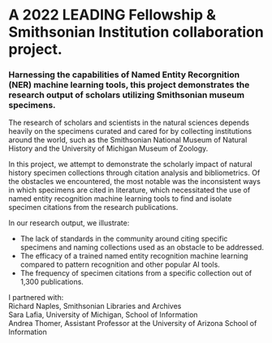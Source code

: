 # A 2022 LEADING Fellowship & Smithsonian Institution collaboration project.
### Harnessing the capabilities of Named Entity Recorgnition (NER) machine learning tools, this project demonstrates the research output of scholars utilizing Smithsonian museum specimens.

The research of scholars and scientists in the natural sciences depends heavily on the specimens curated and cared for by collecting institutions around the world, such as the Smithsonian National Museum of Natural History and the University of Michigan Museum of Zoology. 

In this project, we attempt to demonstrate the scholarly impact of natural history specimen collections through citation analysis and bibliometrics.  Of the obstacles we encountered, the most notable was the inconsistent ways in which specimens are cited in literature, which necessitated the use of named entity recognition machine learning tools to find and isolate specimen citations from the research publications. 

In our research output, we illustrate:
- The lack of standards in the community around citing specific specimens and naming collections used as an obstacle to be addressed.  
- The efficacy of a trained named entity recognition machine learning compared to pattern recognition and other popular AI tools.
- The frequency of specimen citations from a specific collection out of 1,300 publications.

I partnered with:<br>
Richard Naples, Smithsonian Libraries and Archives<br>
Sara Lafia, University of Michigan, School of Information<br>
Andrea Thomer, Assistant Professor at the University of Arizona School of Information<br>
